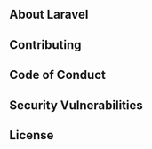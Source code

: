 
## About Laravel


## Contributing


## Code of Conduct


## Security Vulnerabilities


## License

